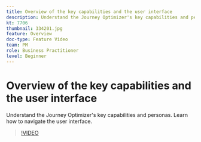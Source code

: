 ```yaml
---
title: Overview of the key capabilities and the user interface
description: Understand the Journey Optimizer's key capabilities and personas. Learn how to navigate the user interface.
kt: 7706
thumbnail: 334201.jpg
feature: Overview
doc-type: Feature Video
team: PM
role: Business Practitioner
level: Beginner
---
```


# Overview of the key capabilities and the user interface

Understand the Journey Optimizer's key capabilities and personas. Learn how to navigate the user interface.

>[!VIDEO](https://video.tv.adobe.com/v/334201?quality=12)
